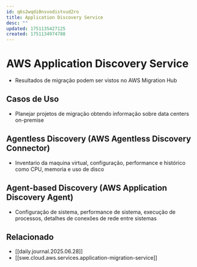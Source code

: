 ```yaml
---
id: q6s2wqdi0nsvodistvud2ro
title: Application Discovery Service
desc: ""
updated: 1751135427125
created: 1751134974788
---
```


# AWS Application Discovery Service

- Resultados de migração podem ser vistos no AWS Migration Hub

## Casos de Uso

- Planejar projetos de migração obtendo informação sobre data centers on-premise

## Agentless Discovery (AWS Agentless Discovery Connector)

- Inventario da maquina virtual, configuração, performance e histórico como CPU, memoria e uso de disco

## Agent-based Discovery (AWS Application Discovery Agent)

- Configuração de sistema, performance de sistema, execução de processos, detalhes de conexões de rede entre sistemas

## Relacionado

- [[daily.journal.2025.06.28]]
- [[swe.cloud.aws.services.application-migration-service]]
